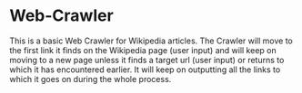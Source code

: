 # Web-Crawler
This is a basic Web Crawler for Wikipedia articles. The Crawler will move to the first link it finds on the Wikipedia page (user input) and will keep on moving to a new page unless it finds a target url (user input) or returns to which it has encountered earlier. It will keep on outputting all the links to which it goes on during the whole process.
